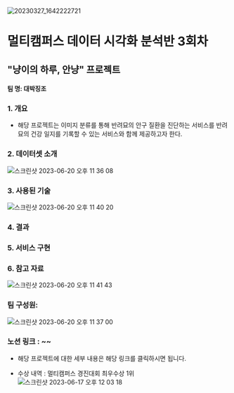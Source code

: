 ![20230327_1642222721](https://github.com/TeamProjectSW/TeamProject/assets/109095108/494121c0-76c9-4688-bca1-2209fc1279a1)
# 멀티캠퍼스 데이터 시각화 분석반 3회차

## "냥이의 하루, 안냥" 프로젝트 
#### 팀 명: 대박징조


### 1. 개요
- 해당 프로젝트는 이미지 분류를 통해 반려묘의 안구 질환을 진단하는 서비스를 반려묘의 건강 일지를 기록할 수 있는 서비스와 함께 제공하고자 한다.

### 2. 데이터셋 소개
![스크린샷 2023-06-20 오후 11 36 08](https://github.com/TeamProjectSW/TeamProject/assets/109095108/93894708-228c-4a5e-b1a3-41b6b175a4d4)


### 3. 사용된 기술
![스크린샷 2023-06-20 오후 11 40 20](https://github.com/TeamProjectSW/TeamProject/assets/109095108/8e03d484-d9f6-4c17-867b-d6aaa354f336)


### 4. 결과


### 5. 서비스 구현

### 6. 참고 자료
![스크린샷 2023-06-20 오후 11 41 43](https://github.com/TeamProjectSW/TeamProject/assets/109095108/0c8a8c8d-790b-4d24-bd91-ef20634b8f60)


### 팀 구성원:
![스크린샷 2023-06-20 오후 11 37 00](https://github.com/TeamProjectSW/TeamProject/assets/109095108/dc8f83e1-f115-46ee-ad5d-8fbe701d40c2)



### 노션 링크 : ~~
- 해당 프로젝트에 대한 세부 내용은 해당 링크를 클릭하시면 됩니다.

- 수상 내역 : 멀티캠퍼스 경진대회 최우수상 1위
  ![스크린샷 2023-06-17 오후 12 03 18](https://github.com/TeamProjectSW/TeamProject/assets/109095108/13db3bcf-987e-46b2-823f-b4b94c0a3d40)



